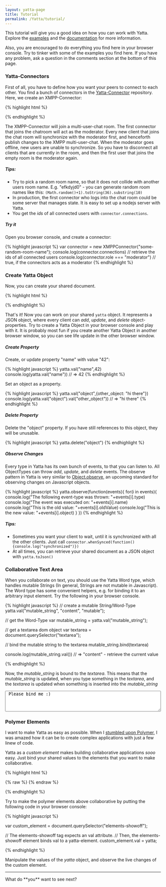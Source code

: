 ```yaml
---
layout: yatta-page
title: Tutorial
permalink: /Yatta/tutorial/
---
```


This tutorial will give you a good idea on how you can work with Yatta. Explore the [examples](./examples/) and the [documentation](./documentation/) for more information.

Also, you are encouraged to do everything you find here in your browser console. Try to tinker with some of the examples you find here. If you have any problem, ask a question in the comments section at the bottom of this page.

### Yatta-Connectors
First of all, you have to define how you want your peers to connect to each other. You find a bunch of connectors in the [Yatta-Connector](https://github.com/DadaMonad/Yatta-Connectors) repository. Here, we create an XMPP-Connector:

{% highlight html %}
<script src="./path-to-library/xmpp-connector.min.js"></script>
<script>
  var connector = new XMPPConnector("my-awesome-roomname");
</script>
{% endhighlight %}


The XMPP-Connector will join a multi-user-chat room. The first connector that joins the chatroom will act as the moderator. Every new client that joins the chat room will synchronize with the moderator first, and henceforth publish changes to the XMPP multi-user-chat. When the moderator goes offline, new users are unable to synchronize. So you have to disconnect all clients that are currently in the room, and then the first user that joins the empty room is the moderator again.

#####  Tips:

* Try to pick a random room name, so that it does not collide with another users room name. E.g. "efkdyjd0" - you can generate random room names like this: `(Math.random()+1).toString(36).substring(10)`
* In production, the first connector who logs into the chat room could be some server that manages state. It is easy to set up a nodejs server with Yatta.
* You get the *ids* of all connected users with `connector.connections`.

##### Try it
Open you browser console, and create a connector:

{% highlight javascript %}
var connector = new XMPPConnector("some-random-room-name");
console.log(connector.connections) // retrieve the ids of all connected users
console.log(connector.role === "moderator") // true, if the connectors acts as a moderator
{% endhighlight %}

### Create Yatta Object
Now, you can create your shared document.

{% highlight html %}
<script src="./path-to-library/yatta.js"></script>
<script>
  var yatta = new Yatta(connector);
</script>
{% endhighlight %}


That's it! Now you can work on your shared `yatta` object. It represents a JSON object, where every client can *add*, *update*, and *delete* object-properties. Try to create a Yatta Object in your browser console and play with it. It is probably most fun if you create another Yatta Object in another browser window, so you can see life update in the other browser window.

##### Create Property

Create, or update property "name" with value "42":

{% highlight javascript %}
yatta.val("name",42)
console.log(yatta.val("name")) // => 42
{% endhighlight %}


Set an object as a property.

{% highlight javascript %}
yatta.val("object",{other_object: "hi there"})
console.log(yatta.val("object").val("other_object")) // => "hi there"
{% endhighlight %}

##### Delete Property
Delete the "object" property. If you have still references to this object, they will be unusable.

{% highlight javascript %}
yatta.delete("object")
{% endhighlight %}

##### Observe Changes
Every type in Yatta has its own bunch of events, to that you can listen to. All ObjectTypes can throw *add*, *update*, and *delete* events. The observe pattern in Yatta is very similar to [Object.observe](http://www.html5rocks.com/en/tutorials/es7/observe/?redirect_from_locale=de), an upcoming standard for observing changes on Javascript objects.

{% highlight javascript %}
yatta.observe(function(events){
  for(i in events){
    console.log("The following event-type was thrown: "+events[i].type)
    console.log("The event was executed on: "+events[i].name)
    console.log("This is the old value: "+events[i].oldValue)
    console.log("This is the new value: "+events[i].object)
  }
})
{% endhighlight %}


##### Tips:

* Sometimes you want your client to wait, until it is synchronized with all the other clients. Just call `connector.whenSynced(function(){console.log("synchronized")})`
* At all times, you can retrieve your shared document as a JSON object with `yatta.toJson()`

### Collaborative Text Area

When you collaborate on text, you should use the Yatta Word type, which handles mutable Strings (In general, Strings are not mutable in Javascript). The Word type has some convenient helpers, e.g. for binding it to an arbitrary input element. Try the following in your browser console.

{% highlight javascript %}
// create a mutable String/Word-Type
yatta.val("mutable_string", "content", "mutable");

// get the Word-Type
var mutable_string = yatta.val("mutable_string");

// get a textarea dom object
var textarea = document.querySelector("textarea");

// bind the mutable string to the textarea
mutable_string.bind(textarea)

console.log(mutable_string.val()) // => "content" - retrieve the current value

{% endhighlight %}

Now, the *mutable\_string* is bound to the *textarea*. This means that the *mutable\_string* is updated, when you type something in the *textarea*, and the *textarea* is updated when something is inserted into the *mutable\_string*

<textarea style="width: 100%;height:5em"> Please bind me :)</textarea>

### Polymer Elements

I want to make Yatta as easy as possible. When I [stumbled upon Polymer](https://plus.google.com/110297010634240861782/posts/FireNaHeDB6), I was amazed how it can be to create complex applications with just a few linew of code.

<!--div align="center">
<iframe width="560" style="max-width:100%" height="315" src="//www.youtube.com/embed/svfu9iQ8cyg" frameborder="0" allowfullscreen></iframe>
</div-->

Yatta as a *custom element* makes building collaborative applications _sooo_ easy. Just bind your shared values to the elements that you want to make collaborative.


{% highlight html %}
<link rel="import" href="/polymer/polymer.html">
<link rel="import" href="/Yatta/yatta-element.html">
<link rel="import" href="/Yatta-Connectors/xmpp-connector/xmpp-connector.html">
<link rel="import" href="/paper-slider/paper-slider.html">
<link rel="import" href="/paper-radio-group/paper-radio-group.html">

{% raw %}
<polymer-element name="yatta-polymer-binding" attributes="yatta connector">
  <template>
    <!-- First, create a connector-->
    <xmpp-connector connector={{connector}}></xmpp-connector>

    <!-- Bind the connector to the yatta-element -->
    <yatta-element connector={{connector}} val={{yatta}}>
      <!-- The yatta-elements exports the yatta object (similar to that one we created with pure Javascript). -->
      <!-- We can access its properties with the yatta-property tag -->
      <yatta-property name="slider" val={{slider}}></yatta-property>
      <yatta-property name="radio" val={{radio}}></yatta-property>
    </yatta-element>

    <!-- Now, we can bind the properties to arbitrary custom elements -->
    <paper-radio-group selected={{radio}}>
      <paper-radio-button name="nice" label="Nice"></paper-radio-button>
      <paper-radio-button name="great" label="Great"></paper-radio-button>
      <paper-radio-button name="awesome" label="Awesome"></paper-radio-button>
    </paper-radio-group>
    <paper-slider min="0" max="200" immediateValue={{slider}}></paper-slider>
  </template>
  <script>
  Polymer({
  })
  </script>
</polymer-element>
{% endraw %}

{% endhighlight %}


<elements-showoff></elements-showoff>

Try to make the polymer elements above collaborative by putting the following code in your browser console:

{% highlight javascript %}

var custom_element = document.querySelector("elements-showoff");

// The elements-showoff tag expects an val attribute.
// Then, the elements-showoff element binds val to a yatta-element.
custom_element.val = yatta;

{% endhighlight %}

Manipulate the values of the *yatta* object, and observe the live changes of the custom element.

<hr>
What do **you** want to see next?


<script src="{{ site.baseurl }}bower_components/Yatta-Connectors/xmpp-connector/xmpp-connector.js"></script>
<script src="{{ site.baseurl }}bower_components/Yatta/yatta.js"></script>
<link rel="import" href="{{ site.baseurl }}elements/elements-showoff.html">

<!--script>
var connector = new XMPPConnector("tutorial");
var yatta = new Yatta(connector);
connector.whenSynced(function(){
  if(yatta.val("shared_text") == null){
    yatta.val("shared_text","")
    yatta.val("slider",39)
  }
  var textarea = document.querySelector("#shared-text")
  yatta.val("shared_text").bind(textarea)
  var ce = document.querySelector("elements-showoff");
  ce.val = yatta
  // document.querySelector("yatta-element").val = yatta;
});
</script-->
